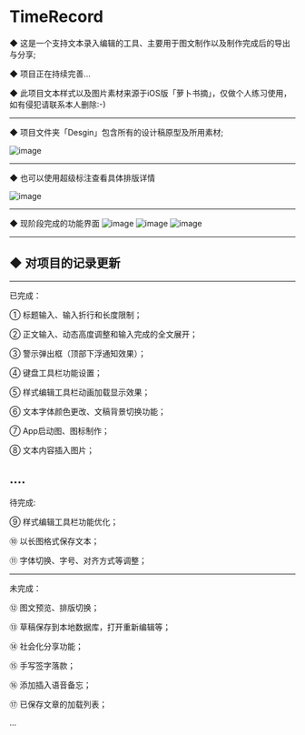 # TimeRecord

◆ 这是一个支持文本录入编辑的工具、主要用于图文制作以及制作完成后的导出与分享;

◆ 项目正在持续完善...

◆ 此项目文本样式以及图片素材来源于iOS版「萝卜书摘」，仅做个人练习使用，如有侵犯请联系本人删除:-)

---

◆ 项目文件夹「Desgin」包含所有的设计稿原型及所用素材;

![image](https://github.com/FLYang95/TimeRecord/blob/master/Screenshot/Screenshot_sketch.png)

---

◆ 也可以使用超级标注查看具体排版详情

![image](https://github.com/FLYang95/TimeRecord/blob/master/Screenshot/Screenshot_board.png)

---

◆ 现阶段完成的功能界面
![image](https://github.com/FLYang95/TimeRecord/blob/master/Screenshot/Screenshot_2.PNG)
![image](https://github.com/FLYang95/TimeRecord/blob/master/Screenshot/Screenshot_5.PNG)
![image](https://github.com/FLYang95/TimeRecord/blob/master/Screenshot/Screenshot_7.PNG)

---
◆ 对项目的记录更新
---

---
已完成：

① 标题输入、输入折行和长度限制；

② 正文输入、动态高度调整和输入完成的全文展开；

③ 警示弹出框（顶部下浮通知效果）；

④ 键盘工具栏功能设置；

⑤ 样式编辑工具栏动画加载显示效果；

⑥ 文本字体颜色更改、文稿背景切换功能；

⑦ App启动图、图标制作；

⑧ 文本内容插入图片；

....
---
待完成:

⑨ 样式编辑工具栏功能优化；

⑩ 以长图格式保存文本；

⑪ 字体切换、字号、对齐方式等调整；

---
未完成：

⑫ 图文预览、排版切换；

⑬ 草稿保存到本地数据库，打开重新编辑等；

⑭ 社会化分享功能；

⑮ 手写签字落款；

⑯ 添加插入语音备忘；

⑰ 已保存文章的加载列表；

...
